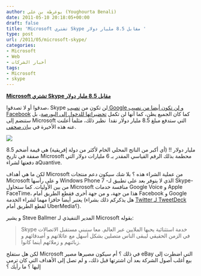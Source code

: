 ```yaml
---
author: يوغرطة بن علي (Youghourta Benali)
date: 2011-05-10 20:18:05+00:00
draft: false
title: 'Microsoft تشتري Skype مقابل 8.5 مليار دولار '
type: post
url: /2011/05/microsoft-skype/
categories:
- Microsoft
- Web
- أخبار الشركات
tags:
- Microsoft
- skype
---
```


[**Microsoft تشتري Skype مقابل 8.5 مليار دولار**](https://www.it-scoop.com/2011/05/microsoft-skype/)


صدقوا أو لا تصدقوا، Skype لن تكون من [نصيب Google و لن تكون أيضا من نصيب Facebook](https://www.it-scoop.com/2011/05/google-facebook-skype/) كما كان الجميع يظن، كما أنها لن تكمل [تحضيراتها للدخول إلى البورصة](https://www.it-scoop.com/2011/01/skype-ipo-second-half-2011/)، بل ستنضم إلى Microsoft التي ستدفع مبلغ 8.5 مليار دولار نقدا  نظير ذلك، مثلما أعلنت عنه هذه الأخيرة في [بيان صحفي](http://www.microsoft.com/Presspass/press/2011/may11/05-10CorpNewsPR.mspx).

[![](https://www.it-scoop.com/wp-content/uploads/2011/05/microsoft-skype.png)
](https://www.it-scoop.com/2011/05/microsoft-skype/)

8.5 مليار دولار !! (أي أكبر من الناتج المحلي الخام لأكثر من دولة إفريقية) هي قيمة أضخم صفقة في تاريخ Microsoft محطمة بذلك الرقم القياسي المقدر بـ 6 مليارات دولار التي دفعتها لشراء aQuantive.

لكن ما هي أهداف Microsoft من عملية الشراء هذه ؟ بلا شك سيكون دعم منتجات Microsoft و على رأسها Windows Phone 7 -الذي لا يتوفر بعد على تطبيق لـ Skype- من بين الأوليات. كما ستحاول Microsoft منافسة خدمات Google Voice و Apple FaceTime، هذا من جهة، و من جهة أخرى فقطع الطريق أمام Facebook و Google يعتبر أيضا حافزا مهما لشراء الخدمة (هل يذكركم ذلك بشراء [Twitter لـ TweetDeck](https://www.it-scoop.com/2011/05/twitter-tweetdeck/) لقطع الطريق أمام UberMedia؟).

و يشير Steve Ballmer المدير التنفيذي لـ Microsoft بقوله:


<blockquote>Skype خدمة استثنائية يحبها الملايين عبر العالم. معا سنبني مستقبل الاتصالات في الزمن الحقيقي ليبقى الناس متصلين بشكل أسهل مع عائلاتهم و أصدقائهم و زبائنهم و زملائهم أينما كانوا.</blockquote>


لكن هل ستفلح Microsoft في ذلك ؟ أم سيكون مصيرها مصير eBay التي اضطرت إلى بيع أغلب أصول الشركة بعد أن اشترتها قبل ذلك، و لم تصل إلى الأهداف التي كان ترمي إليها ؟ ما رأيك ؟




